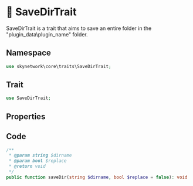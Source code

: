 # 🧷 SaveDirTrait

SaveDirTrait is a trait that aims to save an entire folder in the "plugin\_data\plugin\_name" folder.

## Namespace

```php
use skynetwork\core\traits\SaveDirTrait;
```

## Trait

```php
use SaveDirTrait;
```

## Properties

## Code

```php
/**
 * @param string $dirname
 * @param bool $replace
 * @return void
 */
public function saveDir(string $dirname, bool $replace = false): void
```
